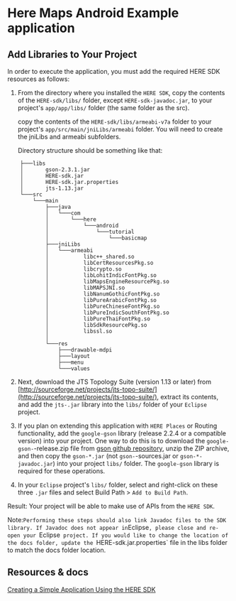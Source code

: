 # Here Maps Android Example application


## Add Libraries to Your Project

In order to execute the application, you must add the required HERE SDK resources as follows:

1.  From the directory where you installed the `HERE SDK`, copy the contents of the `HERE-sdk/libs/` folder, except `HERE-sdk-javadoc.jar`, to your project's `app/app/libs/` folder (the same folder as the src).

	copy the contents of the `HERE-sdk/libs/armeabi-v7a` folder to your project's `app/src/main/jniLibs/armeabi` folder. You will need to create the jniLibs and armeabi subfolders.

	Directory structure should be something like that:

```
	├───libs
	│	 	gson-2.3.1.jar
	│	    HERE-sdk.jar
	│	    HERE-sdk.jar.properties
	│	    jts-1.13.jar
	└───src
	    └───main
	        ├───java
	        │   └───com
	        │       └───here
	        │           └───android
	        │               └───tutorial
	        │                   └───basicmap
		    ├───jniLibs                                                     
		    │   └───armeabi                                                 
		    │           libc++_shared.so                                    
		    │           libCertResourcesPkg.so                              
		    │           libcrypto.so                                        
		    │           libLohitIndicFontPkg.so                             
		    │           libMapsEngineResourcePkg.so                         
		    │           libMAPSJNI.so                                       
		    │           libNanumGothicFontPkg.so                            
		    │           libPureArabicFontPkg.so                             
		    │           libPureChineseFontPkg.so                            
		    │           libPureIndicSouthFontPkg.so                         
		    │           libPureThaiFontPkg.so                               
		    │           libSdkResourcePkg.so                                
		    │           libssl.so      
		    │                                     
	        └───res
	            ├───drawable-mdpi
	            ├───layout
	            ├───menu
	            └───values
```

2.  Next, download the JTS Topology Suite (version 1.13 or later) from [http://sourceforge.net/projects/jts-topo-suite/](http://sourceforge.net/projects/jts-topo-suite/), extract its contents, and add the `jts-.jar` library into the `libs/` folder of your `Eclipse` project.

4.  If you plan on extending this application with `HERE Places` or Routing functionality, add the `google-gson` library (release 2.2.4 or a compatible version) into your project. One way to do this is to download the `google-gson-`-release.zip file from [gson github repository](https://github.com/google/gson), unzip the ZIP archive, and then copy the `gson-*.jar` (not `gson-`-sources.jar or `gson-*-javadoc.jar`) into your project `libs/` folder. The `google-gson` library is required for these operations.

5.  In your `Eclipse` project's `libs/` folder, select and right-click on these three `.jar` files and select <span class="menucascade">Build Path > `Add to Build Path`.

Result: Your project will be able to make use of APIs from the `HERE SDK`.

Note:` Performing these steps should also link Javadoc files to the SDK library. If Javadoc does not appear in `Eclipse`, please close and re-open your `Eclipse` project. If you would like to change the location of the docs folder, update the `HERE-sdk.jar.properties` file in the libs folder to match the docs folder location.


## Resources & docs

[Creating a Simple Application Using the HERE SDK](https://developer.here.com/mobile-sdks/documentation/android/topics/app-simple.html)
